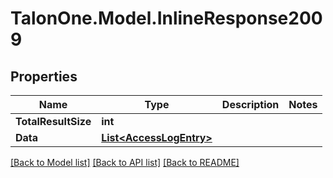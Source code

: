 
# TalonOne.Model.InlineResponse2009

## Properties

Name | Type | Description | Notes
------------ | ------------- | ------------- | -------------
**TotalResultSize** | **int** |  | 
**Data** | [**List&lt;AccessLogEntry&gt;**](AccessLogEntry.md) |  | 

[[Back to Model list]](../README.md#documentation-for-models)
[[Back to API list]](../README.md#documentation-for-api-endpoints)
[[Back to README]](../README.md)

